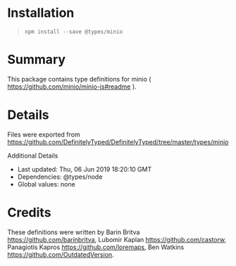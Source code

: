 # Installation
> `npm install --save @types/minio`

# Summary
This package contains type definitions for minio ( https://github.com/minio/minio-js#readme ).

# Details
Files were exported from https://github.com/DefinitelyTyped/DefinitelyTyped/tree/master/types/minio

Additional Details
 * Last updated: Thu, 06 Jun 2019 18:20:10 GMT
 * Dependencies: @types/node
 * Global values: none

# Credits
These definitions were written by Barin Britva <https://github.com/barinbritva>, Lubomir Kaplan <https://github.com/castorw>, Panagiotis Kapros <https://github.com/loremaps>, Ben Watkins <https://github.com/OutdatedVersion>.
